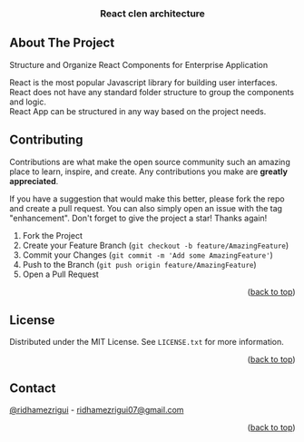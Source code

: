 <div id="top"></div>
<div align="center">
  <h3 align="center">React clen architecture</h3>
</div>

<!-- ABOUT THE PROJECT -->

## About The Project
Structure and Organize React Components for Enterprise Application

React is the most popular Javascript library for building user interfaces. <br/>
React does not have any standard folder structure to group the components and logic.<br/>
React App can be structured in any way based on the project needs. 


## Contributing

Contributions are what make the open source community such an amazing place to learn, inspire, and create. Any contributions you make are **greatly appreciated**.

If you have a suggestion that would make this better, please fork the repo and create a pull request. You can also simply open an issue with the tag "enhancement".
Don't forget to give the project a star! Thanks again!

1. Fork the Project
2. Create your Feature Branch (`git checkout -b feature/AmazingFeature`)
3. Commit your Changes (`git commit -m 'Add some AmazingFeature'`)
4. Push to the Branch (`git push origin feature/AmazingFeature`)
5. Open a Pull Request

<p align="right">(<a href="#top">back to top</a>)</p>

<!-- LICENSE -->

## License

Distributed under the MIT License. See `LICENSE.txt` for more information.

<p align="right">(<a href="#top">back to top</a>)</p>

<!-- CONTACT -->

## Contact

[@ridhamezrigui](https://www.linkedin.com/in/ridha-mezrigui-205010177) - ridhamezrigui07@gmail.com

<p align="right">(<a href="#top">back to top</a>)</p>
